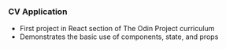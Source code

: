 ### CV Application
- First project in React section of The Odin Project curriculum
- Demonstrates the basic use of components, state, and props
